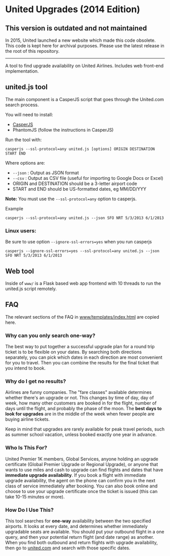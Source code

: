 United Upgrades (2014 Edition)
======

## This version is outdated and not maintained

In 2015, United launched a new website which made this code
obsolete. This code is kept here for archival purposes. Please
use the latest release in the root of this repository.

---

A tool to find upgrade availability on United Airlines. Includes web front-end implementation.

## united.js tool

The main component is a CasperJS script that goes through the United.com search process.

You will need to install:
* [CasperJS](http://casperjs.org/installation.html)
* PhantomJS (follow the instructions in CasperJS)

Run the tool with:

    casperjs --ssl-protocol=any united.js [options] ORIGIN DESTINATION START END

Where options are:
* `--json` : Output as JSON format
* `--csv` : Output as CSV file (useful for importing to Google Docs or Excel)
* ORIGIN and DESTINATION should be a 3-letter airport code
* START and END should be US-formatted dates, eg MM/DD/YYY

**Note:** You must use the `--ssl-protocol=any` option to casperjs.

Example

    casperjs --ssl-protocol=any united.js --json SFO NRT 5/3/2013 6/1/2013

### Linux users:
Be sure to use option `--ignore-ssl-errors=yes` when you run casperjs

    casperjs --ignore-ssl-errors=yes --ssl-protocol=any united.js --json SFO NRT 5/3/2013 6/1/2013

## Web tool

Inside of `www/` is a Flask based web app frontend with 10 threads to run the united.js script remotely.

## FAQ

The relevant sections of the FAQ in [www/templates/index.html](www/templates/index.html) are copied here.

### Why can you only search one-way?

The best way to put together a successful upgrade plan for a round trip ticket is to be flexible on your dates.  By searching both directions separately, you can pick which dates in each direction are most convenient for you to travel.  Then you can combine the results for the final ticket that you intend to book.

### Why do I get no results?

Airlines are funny companies.  The "fare classes" available determines whether there's an upgrade or not.  This changes by time of day, day of week, how many other customers are booked in for the flight, number of days until the flight, and probably the phase of the moon.  The **best days to look for upgrades** are in the middle of the week when fewer people are buying airline tickets.

Keep in mind that upgrades are rarely available for peak travel periods, such as summer school vacation, unless booked exactly one year in advance.

### Who Is This For?

United Premier 1K members, Global Services, anyone holding an upgrade certificate (Global Premier Upgrade or Regional Upgrade), or anyone that wants to use miles and cash to upgrade can find flights and dates that have **immediate upgrade availability**.  If you book a flight with immediate upgrade availability, the agent on the phone can confirm you in the next class of service immediately after booking.  You can also book online and choose to use your upgrade certificate once the ticket is issued (this can take 10-15 minutes or more).

### How Do I Use This?

This tool searches for **one-way** availability between the two specified airports.  It looks at every date, and determines whether immediately upgradable seats are available.  You should put your outbound flight in a one query, and then your potential return flight (and date range) as another.  When you find both outbound and return flights with upgrade availability, then go to <a href="http://www.united.com">united.com</a> and search with those specific dates.

